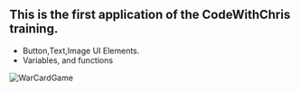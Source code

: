 ## This is the first application of the CodeWithChris training.

<ul>
<li>Button,Text,Image UI Elements.</li>
<li>Variables, and functions</li>
</ul>

![WarCardGame](https://github.com/user-attachments/assets/71cd0d90-23d6-4411-bf68-0c117193bd76)
